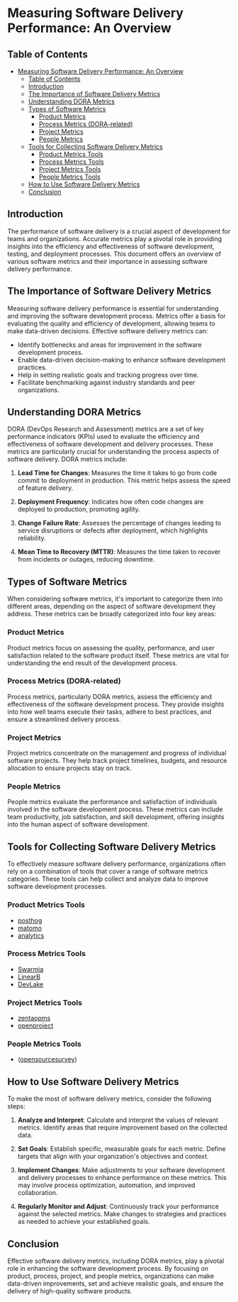 # Measuring Software Delivery Performance: An Overview

## Table of Contents

- [Measuring Software Delivery Performance: An Overview](#measuring-software-delivery-performance-an-overview)
  - [Table of Contents](#table-of-contents)
  - [Introduction](#introduction)
  - [The Importance of Software Delivery Metrics](#the-importance-of-software-delivery-metrics)
  - [Understanding DORA Metrics](#understanding-dora-metrics)
  - [Types of Software Metrics](#types-of-software-metrics)
    - [Product Metrics](#product-metrics)
    - [Process Metrics (DORA-related)](#process-metrics-dora-related)
    - [Project Metrics](#project-metrics)
    - [People Metrics](#people-metrics)
  - [Tools for Collecting Software Delivery Metrics](#tools-for-collecting-software-delivery-metrics)
    - [Product Metrics Tools](#product-metrics-tools)
    - [Process Metrics Tools](#process-metrics-tools)
    - [Project Metrics Tools](#project-metrics-tools)
    - [People Metrics Tools](#people-metrics-tools)
  - [How to Use Software Delivery Metrics](#how-to-use-software-delivery-metrics)
  - [Conclusion](#conclusion)

## Introduction

The performance of software delivery is a crucial aspect of development for teams and organizations. Accurate metrics play a pivotal role in providing insights into the efficiency and effectiveness of software development, testing, and deployment processes. This document offers an overview of various software metrics and their importance in assessing software delivery performance.

## The Importance of Software Delivery Metrics

Measuring software delivery performance is essential for understanding and improving the software development process. Metrics offer a basis for evaluating the quality and efficiency of development, allowing teams to make data-driven decisions. Effective software delivery metrics can:

- Identify bottlenecks and areas for improvement in the software development process.
- Enable data-driven decision-making to enhance software development practices.
- Help in setting realistic goals and tracking progress over time.
- Facilitate benchmarking against industry standards and peer organizations.

## Understanding DORA Metrics

DORA (DevOps Research and Assessment) metrics are a set of key performance indicators (KPIs) used to evaluate the efficiency and effectiveness of software development and delivery processes. These metrics are particularly crucial for understanding the process aspects of software delivery. DORA metrics include:

1. **Lead Time for Changes**: Measures the time it takes to go from code commit to deployment in production. This metric helps assess the speed of feature delivery.

2. **Deployment Frequency**: Indicates how often code changes are deployed to production, promoting agility.

3. **Change Failure Rate**: Assesses the percentage of changes leading to service disruptions or defects after deployment, which highlights reliability.

4. **Mean Time to Recovery (MTTR)**: Measures the time taken to recover from incidents or outages, reducing downtime.

## Types of Software Metrics

When considering software metrics, it's important to categorize them into different areas, depending on the aspect of software development they address. These metrics can be broadly categorized into four key areas:

### Product Metrics

Product metrics focus on assessing the quality, performance, and user satisfaction related to the software product itself. These metrics are vital for understanding the end result of the development process.

### Process Metrics (DORA-related)

Process metrics, particularly DORA metrics, assess the efficiency and effectiveness of the software development process. They provide insights into how well teams execute their tasks, adhere to best practices, and ensure a streamlined delivery process.

### Project Metrics

Project metrics concentrate on the management and progress of individual software projects. They help track project timelines, budgets, and resource allocation to ensure projects stay on track.

### People Metrics

People metrics evaluate the performance and satisfaction of individuals involved in the software development process. These metrics can include team productivity, job satisfaction, and skill development, offering insights into the human aspect of software development.

## Tools for Collecting Software Delivery Metrics

To effectively measure software delivery performance, organizations often rely on a combination of tools that cover a range of software metrics categories. These tools can help collect and analyze data to improve software development processes.

### Product Metrics Tools

- [posthog](https://github.com/PostHog/posthog)
- [matomo](https://github.com/matomo-org/matomo)
- [analytics](https://github.com/plausible/analytics/)

### Process Metrics Tools

- [Swarmia](https://www.swarmia.com/dora-metrics/)
- [LinearB](https://linearb.io/platform/dora-metrics)
- [DevLake](https://devlake.apache.org/)

### Project Metrics Tools

- [zentaopms](https://github.com/easysoft/zentaopms)
- [openproject](https://github.com/opf/openproject)

### People Metrics Tools

- ([opensourcesurvey](https://opensourcesurvey.org/2017/))

## How to Use Software Delivery Metrics

To make the most of software delivery metrics, consider the following steps:

1. **Analyze and Interpret**: Calculate and interpret the values of relevant metrics. Identify areas that require improvement based on the collected data.

2. **Set Goals**: Establish specific, measurable goals for each metric. Define targets that align with your organization's objectives and context.

3. **Implement Changes**: Make adjustments to your software development and delivery processes to enhance performance on these metrics. This may involve process optimization, automation, and improved collaboration.

4. **Regularly Monitor and Adjust**: Continuously track your performance against the selected metrics. Make changes to strategies and practices as needed to achieve your established goals.

## Conclusion

Effective software delivery metrics, including DORA metrics, play a pivotal role in enhancing the software development process. By focusing on product, process, project, and people metrics, organizations can make data-driven improvements, set and achieve realistic goals, and ensure the delivery of high-quality software products.
